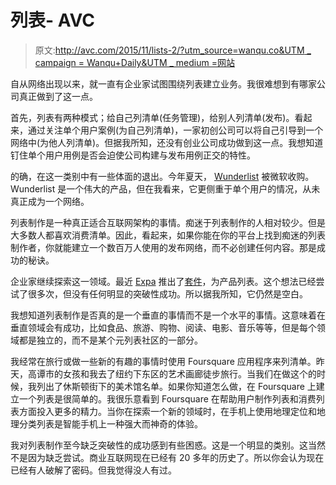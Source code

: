 # 列表- AVC

> 原文:[http://avc.com/2015/11/lists-2/?utm_source=wanqu.co&UTM _ campaign = Wanqu+Daily&UTM _ medium =网站](http://avc.com/2015/11/lists-2/?utm_source=wanqu.co&utm_campaign=Wanqu+Daily&utm_medium=website)

自从网络出现以来，就一直有企业家试图围绕列表建立业务。我很难想到有哪家公司真正做到了这一点。

首先，列表有两种模式；给自己列清单(任务管理)，给别人列清单(发布)。看起来，通过关注单个用户案例(为自己列清单)，一家初创公司可以将自己引导到一个网络中(为他人列清单)。但据我所知，还没有创业公司成功做到这一点。我想知道钉住单个用户用例是否会迫使公司构建与发布用例正交的特性。

的确，在这一类别中有一些体面的退出。今年夏天， [Wunderlist](https://www.wunderlist.com/home) 被微软收购。Wunderlist 是一个伟大的产品，但在我看来，它更侧重于单个用户的情况，从未真正成为一个网络。

列表制作是一种真正适合互联网架构的事情。痴迷于列表制作的人相对较少。但是大多数人都喜欢消费清单。因此，看起来，如果你能在你的平台上找到痴迷的列表制作者，你就能建立一个数百万人使用的发布网络，而不必创建任何内容。那是成功的秘诀。

企业家继续探索这一领域。最近 [Expa](http://expa.com/) 推出了[套件](http://kit.com/)，为产品列表。这个想法已经尝试了很多次，但没有任何明显的突破性成功。所以据我所知，它仍然是空白。

我想知道列表制作是否真的是一个垂直的事情而不是一个水平的事情。这意味着在垂直领域会有成功，比如食品、旅游、购物、阅读、电影、音乐等等，但是每个领域都是独立的，而不是某个元列表社区的一部分。

我经常在旅行或做一些新的有趣的事情时使用 Foursquare 应用程序来列清单。昨天，高谭市的女孩和我去了纽约下东区的艺术画廊徒步旅行。当我们在做这个的时候，我列出了休斯顿街下的美术馆名单。如果你知道怎么做，在 Foursquare 上建立一个列表是很简单的。我很乐意看到 Foursquare 在帮助用户制作列表和消费列表方面投入更多的精力。当你在探索一个新的领域时，在手机上使用地理定位和地理分类列表是智能手机上一种强大而神奇的体验。

我对列表制作至今缺乏突破性的成功感到有些困惑。这是一个明显的类别。这当然不是因为缺乏尝试。商业互联网现在已经有 20 多年的历史了。所以你会认为现在已经有人破解了密码。但我觉得没人有过。